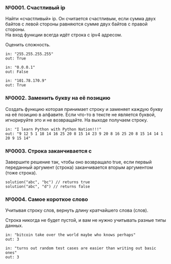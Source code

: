 ### №0001. Счастливый ip

Найти «счастливый» ip. Он считается счастливым, если сумма двух байтов с левой стороны равняются сумме двух байтов с правой стороны.  
На вход функции всегда идёт строка с ipv4 адресом.  

Оценить сложность.

```
in: "255.255.255.255"
out: True

in: "0.0.0.1"
out: False

in: "101.78.170.9"
out: True
```

### №0002. Заменить букву на её позицию

Создать функцию которая принимает строку и заменяет каждую букву на её позицию в алфавите. Если что-то в тексте не является буквой, игнорируйте это и не возвращайте. На выходе получаем строку.  

```
in: "I learn Python with Python Nation!!!"  
out: "9 12 5 1 18 14 16 25 20 8 15 14 23 9 20 8 16 25 20 8 15 14 14 1 20 9 15 14"
```

### №0003. Строка заканчивается с

Завершите решение так, чтобы оно возвращало true, если первый переданный аргумент (строка) заканчивается вторым аргументом (тоже строка).

```
solution("abc", "bc") // returns true
solution("abc", "d") // returns false
```

### №0004. Самое короткое слово

Учитывая строку слов, вернуть длину кратчайшего слова (слов).

Строка никогда не будет пустой, и вам не нужно учитывать разные типы данных.

```
in: "bitcoin take over the world maybe who knows perhaps"
out: 3

in: "turns out random test cases are easier than writing out basic ones"
out: 3

```
